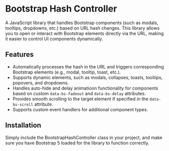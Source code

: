 # Bootstrap Hash Controller

A JavaScript library that handles Bootstrap components (such as modals, tooltips, dropdowns, etc.) based on URL hash changes. This library allows you to open or interact with Bootstrap elements directly via the URL, making it easier to control UI components dynamically.

## Features

- Automatically processes the hash in the URL and triggers corresponding Bootstrap elements (e.g., modal, tooltip, toast, etc.).
- Supports dynamic elements, such as modals, collapses, toasts, tooltips, popovers, and dropdowns.
- Handles auto-hide and delay animatioon functionality for components based on custom ```data-bs-fadeout``` and ```data-bs-delay``` attributes.
- Provides smooth scrolling to the target element if specified in the ```data-bs-scroll``` attribute.
- Supports custom event handlers for additional component types.

## Installation

Simply include the BootstrapHashController class in your project, and make sure you have Bootstrap 5 loaded for the library to function correctly.

<script src="https://cdn.jsdelivr.net/npm/bootstrap@5.3.3/dist/js/bootstrap.bundle.min.js"></script>
<script src="path/to/BootstrapHashController.js"></script>
